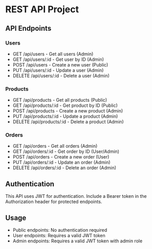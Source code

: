 # REST API Project

## API Endpoints

### Users
- GET /api/users - Get all users (Admin)
- GET /api/users/:id - Get user by ID (Admin)
- POST /api/users - Create a new user (Public)
- PUT /api/users/:id - Update a user (Admin)
- DELETE /api/users/:id - Delete a user (Admin)

### Products
- GET /api/products - Get all products (Public)
- GET /api/products/:id - Get product by ID (Public)
- POST /api/products - Create a new product (Admin)
- PUT /api/products/:id - Update a product (Admin)
- DELETE /api/products/:id - Delete a product (Admin)

### Orders
- GET /api/orders - Get all orders (Admin)
- GET /api/orders/:id - Get order by ID (User/Admin)
- POST /api/orders - Create a new order (User)
- PUT /api/orders/:id - Update an order (Admin)
- DELETE /api/orders/:id - Delete an order (Admin)

## Authentication
This API uses JWT for authentication. Include a Bearer token in the Authorization header for protected endpoints.

## Usage
- Public endpoints: No authentication required
- User endpoints: Requires a valid JWT token
- Admin endpoints: Requires a valid JWT token with admin role